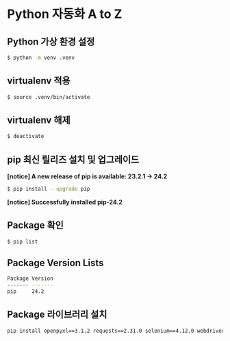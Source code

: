 # Python 자동화 A to Z

## Python 가상 환경 설정
```bash
$ python -m venv .venv
```

## virtualenv 적용
```bash
$ source .venv/bin/activate
```

## virtualenv 해제
```bash
$ deactivate
```

## pip 최신 릴리즈 설치 및 업그레이드
**[notice] A new release of pip is available: 23.2.1 -> 24.2**
```bash
$ pip install --upgrade pip
```
**[notice] Successfully installed pip-24.2**

## Package 확인
```bash
$ pip list
```

## Package Version Lists
```bash
Package Version
------- -------
pip     24.2
```

## Package 라이브러리 설치
```bash
pip install openpyxl==3.1.2 requests==2.31.0 selenium==4.12.0 webdriver_manager==4.0.0
```